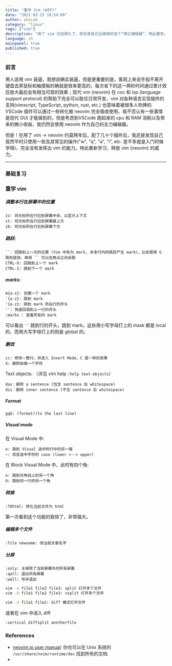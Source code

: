 ```yaml
---
title: "重学 Vim (WIP)"
date: "2021-03-25 18:54:06"
author: ahacad
category: "linux"
tags: ["vim"]
description: "用了 vim 已经很久了，却总是自己压根用好这个“神之编辑器”，特此重学。"
language: zh
mainpanel: true
published: true
---
```


### 前言

用人说用 vim 装逼，我想说确实装逼，但是更重要的是，客观上来说手指不离开键盘去弄鼠标和触摸板的确就是效率更高的，每次省下的这一两秒时间通过累计效应放大最后会有相当可观的效果；现代 vim (neovim) 在 coc 和 lsp (language support protocol) 的帮助下完全可以胜任日常开发，vim 对各种语言实现插件的支持(vimscript, TypeScript, python, rust, etc.) 也意味着被很多人吹捧的 VSCode 插件可以通过一些转化被 neovim 完全吸收使用，我不否认有一些事情是现代 GUI 才能做到的，但是考虑到VSCode 跑起来的 cpu 和 RAM 消耗以及带来的微小收益，我仍然会使用 neovim 作为自己的主力编辑器。

但是！在用了 vim -> neovim 约莫两年后，配了几十个插件后，我还是发现自己竟然平时只使用一些及其常见的操作("w", "q", "a", "i", etc. 差不多就是入门时候学得)，完全没有发挥出 vim 的能力。特此重新学习，释放 vim (neovim) 的威力。

---

### 基础复习


### 重学 vim

##### 调整本行在屏幕中的位置

```vim
zz: 将光标所在行拉到屏幕中央，以显示上下文
zt: 将光标所在行拉到屏幕最上方
zb: 将光标所在行拉到屏幕下方
```
##### 跳跃:

```vim
``: 回跳到上一次的位置 (Vim 中称为 mark, 非本行内的跳跃产生 mark)，比如使用 G 跳到底部，再用 `` 可以在两点之间会跳
CTRL-O: 回跳到上一个 mark
CTRL-I: 跳到下一个 mark
```

##### marks: 

```vim
m{a-z}: 创建一个 mark
`{a-z}: 跳到 mark
'{a-z}: 跳到 mark 所在行的开头
'': 快速回调到上一行的开头
:marks : 查看所有的 mark
```

可以看出 `''` 跳到行的开头，跳到 mark。这些用小写字母打上的 mask 都是 local 的，而用大写字母打上的则是 global 的。

##### 删改

```vim
cc: 修改一整行，并进入 Insert Mode，C 是一样的效果
X: 删除前面一个字符
```

Text objects: （详见 vim help `:help text-objects`）

```vim
das：删除 a sentence (包含 sentence 后 whitespace)
dis：删除 inner sentence (不含 sentence 后 whitespace)
```

##### Format

```
gqG: (format)(to the last line)
```

##### Visual mode

在 Visual Mode 中:

```vim
o: 跳到 Visual 选中的行中的另一端
~: 改变选中字符的 case (lower <--> upper)
```

在 Block Visual Mode 中，此时有四个角:

```vim
o: 跳到对角线上的另一个角
O: 跳到同一行的另一个角
```

##### 转换

```vim
:TOhtml: 转化当前文件为 html
```

第一次看到这个功能的我惊了，非常强大。

##### 编辑多个文件

```vim
:file newname: 改当前文章名字
```

##### 分屏

```vim
:only: 关掉除了当前屏幕外的所有屏幕
:qall: 退出所有屏幕
:wall: 写并退出
```

```bash
vim -o file1 file2 file3: split 打开多个文件
vim -O file1 file2 file3: vsplit 打开多个文件
```

```bash
vim -d file1 file2: diff 模式打开文件
```

或者在 vim 中进入 diff

```vim
:vertical diffsplit anotherfile
```





### References

- [neovim.io user manual](https://neovim.io/doc/user/): 你也可以在 Unix 系统的 `/usr/share/nvim/runtime/doc` 找到所有的文档
- 

